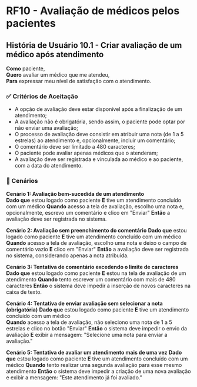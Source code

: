 # RF10 - Avaliação de médicos pelos pacientes
## História de Usuário 10.1 - Criar avaliação de um médico após atendimento

**Como** paciente,  
**Quero** avaliar um médico que me atendeu,  
**Para** expressar meu nível de satisfação com o atendimento. 

### ✅ Critérios de Aceitação

- A opção de avaliação deve estar disponível após a finalização de um atendimento;  
- A avaliação não é obrigatória, sendo assim, o paciente pode optar por não enviar uma avaliação;
- O processo de avaliação deve consistir em atribuir uma nota (de 1 a 5 estrelas) ao atendimento e, opcionalmente, incluir um comentário;
- O comentário deve ser limitado a 480 caracteres;
- O paciente pode avaliar apenas médicos que o atenderam;
- A avaliação deve ser registrada e vinculada ao médico e ao paciente, com a data do atendimento.

### 📌 Cenários

**Cenário 1: Avaliação bem-sucedida de um atendimento**  
**Dado que** estou logado como paciente 
**E** tive um atendimento concluído com um médico 
**Quando** acesso a tela de avaliação, escolho uma nota e, opcionalmente, escrevo um comentário e clico em "Enviar" 
**Então** a avaliação deve ser registrada no sistema. 

**Cenário 2: Avaliação sem preenchimento do comentário**
**Dado que** estou logado como paciente 
**E** tive um atendimento concluído com um médico 
**Quando** acesso a tela de avaliação, escolho uma nota e deixo o campo de comentário vazio 
**E** clico em "Enviar" 
**Então** a avaliação deve ser registrada no sistema, considerando apenas a nota atribuída.

**Cenário 3: Tentativa de comentário excedendo o limite de caracteres**
**Dado que** estou logado como paciente
**E** estou na tela de avaliação de um atendimento
**Quando** tento escrever um comentário com mais de 480 caracteres
**Então** o sistema deve impedir a inserção de novos caracteres na caixa de texto.

**Cenário 4: Tentativa de enviar avaliação sem selecionar a nota (obrigatória)**
**Dado que** estou logado como paciente 
**E** tive um atendimento concluído com um médico  
**Quando** acesso a tela de avaliação, não seleciono uma nota de 1 a 5 estrelas e clico no botão "Enviar" 
**Então** o sistema deve impedir o envio da avaliação 
**E** exibir a mensagem: "Selecione uma nota para enviar a avaliação."

**Cenário 5: Tentativa de avaliar um atendimento mais de uma vez**
**Dado que** estou logado como paciente 
**E** tive um atendimento concluído com um médico 
**Quando** tento realizar uma segunda avaliação para esse mesmo atendimento 
**Então** o sistema deve impedir a criação de uma nova avaliação e exibir a mensagem: "Este atendimento já foi avaliado." 
